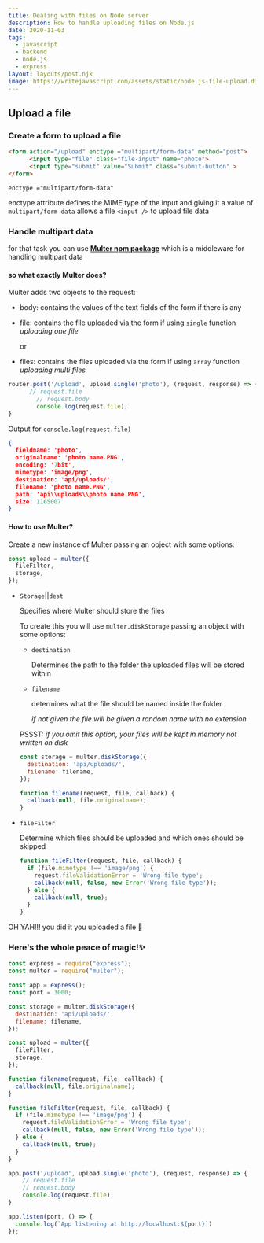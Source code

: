 ```yaml
---
title: Dealing with files on Node server
description: How to handle uploading files on Node.js
date: 2020-11-03
tags:
  - javascript
  - backend
  - node.js
  - express
layout: layouts/post.njk
image: https://writejavascript.com/assets/static/node.js-file-upload.d3fc2e6.abee768749161961d275ca3015c5be88.jpg
---
```


## Upload a file

### Create a form to upload a file

```html
<form action="/upload" enctype ="multipart/form-data" method="post">
      <input type="file" class="file-input" name="photo">
      <input type="submit" value="Submit" class="submit-button" >
</form>
```

`enctype ="multipart/form-data"` 

enctype attribute defines the MIME type of the input and giving it a value of `multipart/form-data` allows a file `<input />` to upload file data

### Handle multipart data

for that task you can use **[Multer npm package](https://www.npmjs.com/package/multer)** which is a middleware for handling multipart data

#### so what exactly Multer does?

Multer adds two objects to the request:

- body: contains the values of the text fields of the form if there is any
- file: contains the file uploaded via the form if using `single` function *uploading one file*

    or

- files: contains the files uploaded via the form if using `array` function *uploading multi files*

```jsx
router.post('/upload', upload.single('photo'), (request, response) => {
	  // request.file
		// request.body
		console.log(request.file);
}
```

Output for `console.log(request.file)`

```json
{
  fieldname: 'photo',
  originalname: 'photo name.PNG',
  encoding: '7bit',
  mimetype: 'image/png',
  destination: 'api/uploads/',
  filename: 'photo name.PNG',
  path: 'api\\uploads\\photo name.PNG',
  size: 1165007
}
```

#### How to use Multer?

Create a new instance of Multer passing an object with some options:

```jsx
const upload = multer({
  fileFilter,
  storage,
});
```

- `Storage`||`dest`

    Specifies where Multer should store the files

    To create this you will use `multer.diskStorage` passing an object with some options:

    - `destination`

        Determines the path to the folder the uploaded files will be stored within

    - `filename`

        determines what the file should be named inside the folder

        *if not given the file will be given a random name with no extension*

    PSSST: *if you omit this option, your files will be kept in memory not written on disk*

    ```jsx
    const storage = multer.diskStorage({
      destination: 'api/uploads/',
      filename: filename,
    });

    function filename(request, file, callback) {
      callback(null, file.originalname);
    }
    ```

- `fileFilter`

    Determine which files should be uploaded and which ones should be skipped

    ```jsx
    function fileFilter(request, file, callback) {
      if (file.mimetype !== 'image/png') {
        request.fileValidationError = 'Wrong file type';
        callback(null, false, new Error('Wrong file type'));
      } else {
        callback(null, true);
      }
    }
    ```

OH YAH!!! you did it you uploaded a file 🤛

### Here's the whole peace of magic!✨

```jsx
const express = require("express");
const multer = require("multer");

const app = express();
const port = 3000;

const storage = multer.diskStorage({
  destination: 'api/uploads/',
  filename: filename,
});

const upload = multer({
  fileFilter,
  storage,
});

function filename(request, file, callback) {
  callback(null, file.originalname);
}

function fileFilter(request, file, callback) {
  if (file.mimetype !== 'image/png') {
    request.fileValidationError = 'Wrong file type';
    callback(null, false, new Error('Wrong file type'));
  } else {
    callback(null, true);
  }
}

app.post('/upload', upload.single('photo'), (request, response) => {
    // request.file
    // request.body
    console.log(request.file);
}

app.listen(port, () => {
  console.log(`App listening at http://localhost:${port}`)
});
```